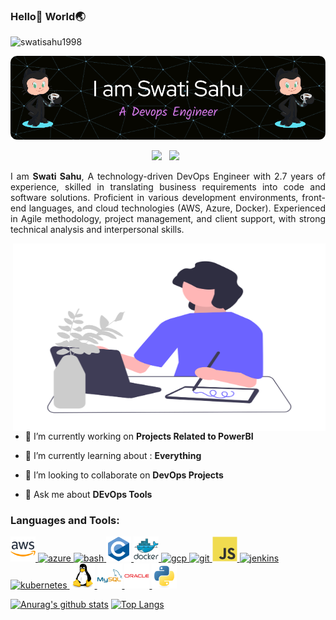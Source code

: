 <h3 align="left">Hello👋 World🌏</h3>
<p align="left"> <img src="https://komarev.com/ghpvc/?username=swatisahu1998&label=Profile%20views&color=0e75b6&style=flat" alt="swatisahu1998" /> </p>

![I am GitHub Readme Generator's creator](https://github.com/swatisahu1998/swatisahu1998/blob/main/github-header-image.png)

<!-- <h5 align="center">I AM SWATI SAHU</h5>
<h6 align="center">🔆A passionate DevOps Engineer from India🔆</h6> -->
<p align='center'>
  <a href="mailto:swati.sahu.sdbg@gmail.com"><img src="https://img.shields.io/badge/gmail-D14836?&style=for-the-badge&logo=gmail&logoColor=white"/></a>&nbsp;&nbsp;
  <a href="https://linkedin.com/in/swati-sahu15"><img src="https://img.shields.io/badge/linkedin-%230077B5.svg?&style=for-the-badge&logo=linkedin&logoColor=white"/></a>&nbsp;&nbsp;
</p>
<p align="Justify">I am <b>Swati Sahu</b>, A technology-driven DevOps Engineer with 2.7 years of experience, skilled in translating business requirements into code and software solutions. Proficient in various development environments, front-end languages, and cloud technologies (AWS, Azure, Docker). Experienced in Agile methodology, project management, and client support, with strong technical analysis and interpersonal skills.</p>
<img align="right" alt="GIF" src="https://github.com/swatisahu1998/swatisahu1998/blob/main/undraw_learning_sketching_nd4f.png" width="500" height="300" />

- 🔭 I’m currently working on **Projects Related to PowerBI**
  
- 🌱 I’m currently learning about : **Everything**

- 👯 I’m looking to collaborate on **DevOps Projects**

- 💬 Ask me about **DEvOps Tools**

<h3 align="left">Languages and Tools:</h3>
<p align="left"> <a href="https://aws.amazon.com" target="_blank" rel="noreferrer"> <img src="https://raw.githubusercontent.com/devicons/devicon/master/icons/amazonwebservices/amazonwebservices-original-wordmark.svg" alt="aws" width="40" height="40"/> </a> <a href="https://azure.microsoft.com/en-in/" target="_blank" rel="noreferrer"> <img src="https://www.vectorlogo.zone/logos/microsoft_azure/microsoft_azure-icon.svg" alt="azure" width="40" height="40"/> </a> <a href="https://www.gnu.org/software/bash/" target="_blank" rel="noreferrer"> <img src="https://www.vectorlogo.zone/logos/gnu_bash/gnu_bash-icon.svg" alt="bash" width="40" height="40"/> </a> <a href="https://www.cprogramming.com/" target="_blank" rel="noreferrer"> <img src="https://raw.githubusercontent.com/devicons/devicon/master/icons/c/c-original.svg" alt="c" width="40" height="40"/> </a> <a href="https://www.docker.com/" target="_blank" rel="noreferrer"> <img src="https://raw.githubusercontent.com/devicons/devicon/master/icons/docker/docker-original-wordmark.svg" alt="docker" width="40" height="40"/> </a> <a href="https://cloud.google.com" target="_blank" rel="noreferrer"> <img src="https://www.vectorlogo.zone/logos/google_cloud/google_cloud-icon.svg" alt="gcp" width="40" height="40"/> </a> <a href="https://git-scm.com/" target="_blank" rel="noreferrer"> <img src="https://www.vectorlogo.zone/logos/git-scm/git-scm-icon.svg" alt="git" width="40" height="40"/> </a> <a href="https://developer.mozilla.org/en-US/docs/Web/JavaScript" target="_blank" rel="noreferrer"> <img src="https://raw.githubusercontent.com/devicons/devicon/master/icons/javascript/javascript-original.svg" alt="javascript" width="40" height="40"/> </a> <a href="https://www.jenkins.io" target="_blank" rel="noreferrer"> <img src="https://www.vectorlogo.zone/logos/jenkins/jenkins-icon.svg" alt="jenkins" width="40" height="40"/> </a> <a href="https://kubernetes.io" target="_blank" rel="noreferrer"> <img src="https://www.vectorlogo.zone/logos/kubernetes/kubernetes-icon.svg" alt="kubernetes" width="40" height="40"/> </a> <a href="https://www.linux.org/" target="_blank" rel="noreferrer"> <img src="https://raw.githubusercontent.com/devicons/devicon/master/icons/linux/linux-original.svg" alt="linux" width="40" height="40"/> </a> <a href="https://www.mysql.com/" target="_blank" rel="noreferrer"> <img src="https://raw.githubusercontent.com/devicons/devicon/master/icons/mysql/mysql-original-wordmark.svg" alt="mysql" width="40" height="40"/> </a> <a href="https://www.oracle.com/" target="_blank" rel="noreferrer"> <img src="https://raw.githubusercontent.com/devicons/devicon/master/icons/oracle/oracle-original.svg" alt="oracle" width="40" height="40"/> </a> <a href="https://www.python.org" target="_blank" rel="noreferrer"> <img src="https://raw.githubusercontent.com/devicons/devicon/master/icons/python/python-original.svg" alt="python" width="40" height="40"/> </a> </p>

[![Anurag's github stats](https://github-readme-stats.vercel.app/api?username=Swatisahu1998&count_private=true&show_icons=true&hide=issues&icon_color=8ced62&title_color=8ced62&theme=dark)](https://github.com/anuraghazra/github-readme-stats)
[![Top Langs](https://github-readme-stats.vercel.app/api/top-langs/?username=Swatisahu1998&layout=compact&count_private=true&show_icons=true&title_color=8ced62&theme=dark)](https://github.com/anuraghazra/github-readme-stats)
